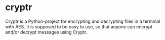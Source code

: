 # cryptr

Cryptr is a Python-project for encrypting and decrypting files in a terminal with AES. It is supposed to be easy to use, so that anyone can encrypt and/or decrypt messages using Cryptr.
